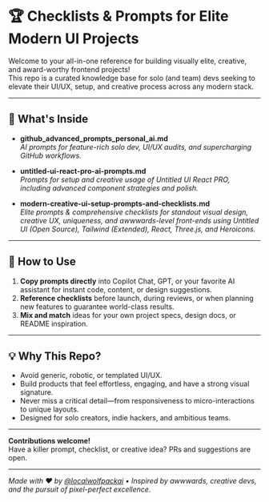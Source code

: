 # 🏆 Checklists & Prompts for Elite Modern UI Projects

Welcome to your all-in-one reference for building visually elite, creative, and award-worthy frontend projects!  
This repo is a curated knowledge base for solo (and team) devs seeking to elevate their UI/UX, setup, and creative process across any modern stack.

---

## 📂 What's Inside

- **github_advanced_prompts_personal_ai.md**  
  _AI prompts for feature-rich solo dev, UI/UX audits, and supercharging GitHub workflows._

- **untitled-ui-react-pro-ai-prompts.md**  
  _Prompts for setup and creative usage of Untitled UI React PRO, including advanced component strategies and polish._

- **modern-creative-ui-setup-prompts-and-checklists.md**  
  _Elite prompts & comprehensive checklists for standout visual design, creative UX, uniqueness, and awwwards-level front-ends using Untitled UI (Open Source), Tailwind (Extended), React, Three.js, and Heroicons._

---

## 🚀 How to Use

1. **Copy prompts directly** into Copilot Chat, GPT, or your favorite AI assistant for instant code, content, or design suggestions.
2. **Reference checklists** before launch, during reviews, or when planning new features to guarantee world-class results.
3. **Mix and match** ideas for your own project specs, design docs, or README inspiration.

---

## 💡 Why This Repo?

- Avoid generic, robotic, or templated UI/UX.
- Build products that feel effortless, engaging, and have a strong visual signature.
- Never miss a critical detail—from responsiveness to micro-interactions to unique layouts.
- Designed for solo creators, indie hackers, and ambitious teams.

---

**Contributions welcome!**  
Have a killer prompt, checklist, or creative idea? PRs and suggestions are open.

---

_Made with ❤️ by [@localwolfpackai](https://github.com/localwolfpackai) • Inspired by awwwards, creative devs, and the pursuit of pixel-perfect excellence._